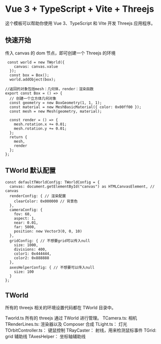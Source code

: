 # Vue 3 + TypeScript + Vite + Threejs

这个模板可以帮助你使用 Vue 3、TypeScript 和 Vite 开发 Threejs 应用程序。

## 快速开始

传入 canvas 的 dom 节点，即可创建一个 Threejs 的环境

```
 const world = new TWorld({
    canvas: canvas.value
  });
  const box = Box();
  world.addObject(box);
```

```
//返回的对象包括mesh：几何体，render：渲染函数
export const Box = () => {
  // 创建一个立方体几何对象
  const geometry = new BoxGeometry(1, 1, 1);
  const material = new MeshBasicMaterial({ color: 0x00ff00 });
  const mesh = new Mesh(geometry, material);

  const render = () => {
    mesh.rotation.x += 0.01;
    mesh.rotation.y += 0.01;
  };
  return {
    mesh,
    render
  };
};
```

## TWorld 默认配置

```
const defaultTWorldConfig: TWorldConfig = {
  canvas: document.getElementById("canvas") as HTMLCanvasElement, // canvas
  renderConfig: { // 渲染配置
    clearColor: 0x000000 // 背景色
  },
  cameraConfig: {
    fov: 60,
    aspect: 1,
    near: 0.01,
    far: 5000,
    position: new Vector3(0, 0, 10)
  },
  gridConfig: { // 不想要grid可以传入null
    size: 1000,
    divisions: 400,
    color1: 0x444444,
    color2: 0x888888
  },
  axesHelperConfig: { // 不想要可以传入null
    size: 100
  }
};
```

## TWorld

所有的 threejs 相关的环境设置代码都在 TWorld 目录中。

Tworld.ts 所有的 threejs 通过 TWorld 进行管理。
TCamera.ts: 相机
TRenderLines.ts: 渲染器以及 Composer 合成
TLight.ts： 灯光
TOrbitController.ts： 键鼠控制
TRayCaster： 射线，用来检测鼠标事件
TGrid: grid 辅助线
TAxesHelper： 坐标轴辅助线
